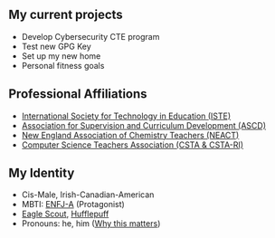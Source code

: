 ## My current projects
- Develop Cybersecurity CTE program
- Test new GPG Key
- Set up my new home
- Personal fitness goals

## Professional Affiliations
- [International Society for Technology in Education (ISTE)](https://www.iste.org/)
- [Association for Supervision and Curriculum Development (ASCD)](http://www.ascd.org/)
- [New England Association of Chemistry Teachers (NEACT)](https://neact.org/)
- [Computer Science Teachers Association (CSTA & CSTA-RI)](https://csteachers.org/)

## My Identity
- Cis-Male, Irish-Canadian-American
- MBTI: [ENFJ-A](https://www.16personalities.com/enfj-personality) \(Protagonist\)
- [Eagle Scout](https://www.cccbsa.org/2023/02/13/what-it-means-to-be-an-eagle-scout/), [Hufflepuff](https://www.wizardingworld.com/collections/hufflepuff)
- Pronouns: he, him \([Why this matters](https://www.mypronouns.org/what-and-why)\)
